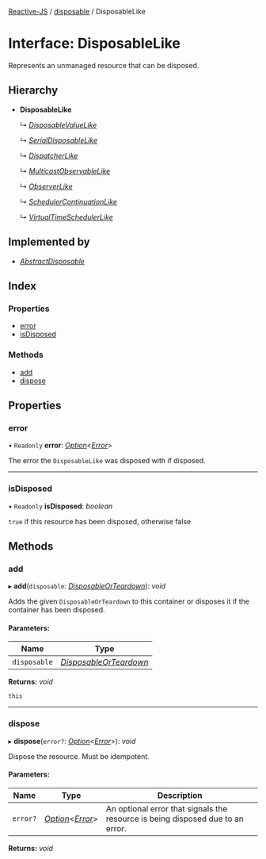 [Reactive-JS](../README.md) / [disposable](../modules/disposable.md) / DisposableLike

# Interface: DisposableLike

Represents an unmanaged resource that can be disposed.

## Hierarchy

* **DisposableLike**

  ↳ [*DisposableValueLike*](disposable.disposablevaluelike.md)

  ↳ [*SerialDisposableLike*](disposable.serialdisposablelike.md)

  ↳ [*DispatcherLike*](observable.dispatcherlike.md)

  ↳ [*MulticastObservableLike*](observable.multicastobservablelike.md)

  ↳ [*ObserverLike*](observable.observerlike.md)

  ↳ [*SchedulerContinuationLike*](scheduler.schedulercontinuationlike.md)

  ↳ [*VirtualTimeSchedulerLike*](scheduler.virtualtimeschedulerlike.md)

## Implemented by

* [*AbstractDisposable*](../classes/disposable.abstractdisposable.md)

## Index

### Properties

* [error](disposable.disposablelike.md#error)
* [isDisposed](disposable.disposablelike.md#isdisposed)

### Methods

* [add](disposable.disposablelike.md#add)
* [dispose](disposable.disposablelike.md#dispose)

## Properties

### error

• `Readonly` **error**: [*Option*](../modules/option.md#option)<[*Error*](../modules/disposable.md#error)\>

The error the `DisposableLike` was disposed with if disposed.

___

### isDisposed

• `Readonly` **isDisposed**: *boolean*

`true` if this resource has been disposed, otherwise false

## Methods

### add

▸ **add**(`disposable`: [*DisposableOrTeardown*](../modules/disposable.md#disposableorteardown)): *void*

Adds the given `DisposableOrTeardown` to this container or disposes it if the container has been disposed.

#### Parameters:

Name | Type |
------ | ------ |
`disposable` | [*DisposableOrTeardown*](../modules/disposable.md#disposableorteardown) |

**Returns:** *void*

`this`

___

### dispose

▸ **dispose**(`error?`: [*Option*](../modules/option.md#option)<[*Error*](../modules/disposable.md#error)\>): *void*

Dispose the resource. Must be idempotent.

#### Parameters:

Name | Type | Description |
------ | ------ | ------ |
`error?` | [*Option*](../modules/option.md#option)<[*Error*](../modules/disposable.md#error)\> | An optional error that signals the resource is being disposed due to an error.    |

**Returns:** *void*
